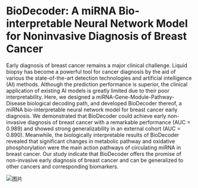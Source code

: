 # BioDecoder: A miRNA Bio-interpretable Neural Network Model for Noninvasive Diagnosis of Breast Cancer

Early diagnosis of breast cancer remains a major clinical challenge. Liquid biopsy has become a powerful tool for cancer diagnosis by the aid of various the state-of-the-art detection technologies and artificial intelligence (AI) methods. Although the prediction performance is superior, the clinical application of existing AI models is greatly limited due to their poor interpretability. Here, we designed a miRNA-Gene-Module-Pathway-Disease biological decoding path, and developed BioDecoder thereof, a miRNA bio-interpretable neural network model for breast cancer early diagnosis. We demonstrated that BioDecoder could achieve early non-invasive diagnosis of breast cancer with a remarkable performance (AUC = 0.989) and showed strong generalizability in an external cohort (AUC = 0.890). Meanwhile, the biologically interpretable results of BioDecoder revealed that significant changes in metabolic pathway and oxidative phosphorylation were the main action pathways of circulating miRNA in breast cancer. Our study indicate that BioDecoder offers the promise of non-invasive early diagnosis of breast cancer and can be generalized to other cancers and corresponding biomarkers.

![图片](https://user-images.githubusercontent.com/52391562/215694012-f5cd1fbb-d088-45fa-bfd6-1ae232d0cd09.png)

